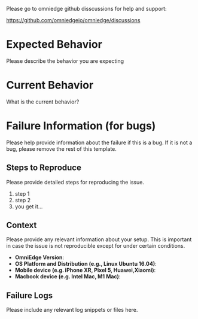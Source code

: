 Please go to omniedge github disscussions for help and support:

https://github.com/omniedgeio/omniedge/discussions

# Expected Behavior

Please describe the behavior you are expecting

# Current Behavior

What is the current behavior?

# Failure Information (for bugs)

Please help provide information about the failure if this is a bug. If it is not a bug, please remove the rest of this template.

## Steps to Reproduce

Please provide detailed steps for reproducing the issue.

1. step 1
2. step 2
3. you get it...

## Context

Please provide any relevant information about your setup. This is important in case the issue is not reproducible except for under certain conditions.

-   **OmniEdge Version**:
-   **OS Platform and Distribution (e.g., Linux Ubuntu 16.04)**:
-   **Mobile device (e.g. iPhone XR, Pixel 5, Huawei,Xiaomi)**:
-   **Macbook device (e.g. Intel Mac, M1 Mac)**:

## Failure Logs

Please include any relevant log snippets or files here.

